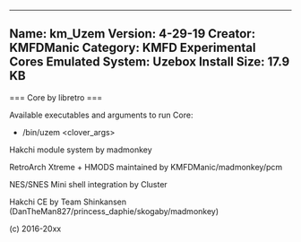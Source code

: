 -----------------------
Name: km_Uzem
Version: 4-29-19
Creator: KMFDManic
Category: KMFD Experimental Cores
Emulated System: Uzebox
Install Size: 17.9 KB
-----------------------
=== Core by libretro ===

Available executables and arguments to run Core:
- /bin/uzem <rom> <clover_args>

Hakchi module system by madmonkey

RetroArch Xtreme + HMODS maintained by KMFDManic/madmonkey/pcm

NES/SNES Mini shell integration by Cluster

Hakchi CE by Team Shinkansen (DanTheMan827/princess_daphie/skogaby/madmonkey)

(c) 2016-20xx
